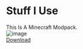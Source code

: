 # Stuff I Use
This Is A Minecraft Modpack.<br/>
![image](https://github.com/user-attachments/assets/304dc86d-161d-49cd-83fe-3d69eea8ab69)</br>
[Download](https://modrinth.com/modpack/stuffiuse)
